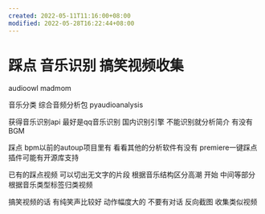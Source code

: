 ```yaml
---
created: 2022-05-11T11:16:00+08:00
modified: 2022-05-28T16:22:44+08:00
---
```


# 踩点 音乐识别 搞笑视频收集

audioowl madmom

音乐分类 综合音频分析包
pyaudioanalysis

获得音乐识别api 最好是qq音乐识别 国内识别引擎
不能识别就分析简介 有没有BGM

踩点 bpm以前的autoup项目里有 看看其他的分析软件有没有 premiere一键踩点插件可能有开源库支持

已有的踩点视频 可以切出无文字的片段 根据音乐结构区分高潮 开始 中间等部分 根据音乐类型标签归类视频

搞笑视频的话 有纯笑声比较好 动作幅度大的 不要有对话 反向截图 收集类似视频
